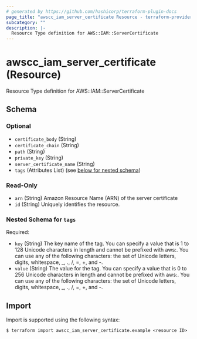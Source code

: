 ```yaml
---
# generated by https://github.com/hashicorp/terraform-plugin-docs
page_title: "awscc_iam_server_certificate Resource - terraform-provider-awscc"
subcategory: ""
description: |-
  Resource Type definition for AWS::IAM::ServerCertificate
---
```


# awscc_iam_server_certificate (Resource)

Resource Type definition for AWS::IAM::ServerCertificate



<!-- schema generated by tfplugindocs -->
## Schema

### Optional

- `certificate_body` (String)
- `certificate_chain` (String)
- `path` (String)
- `private_key` (String)
- `server_certificate_name` (String)
- `tags` (Attributes List) (see [below for nested schema](#nestedatt--tags))

### Read-Only

- `arn` (String) Amazon Resource Name (ARN) of the server certificate
- `id` (String) Uniquely identifies the resource.

<a id="nestedatt--tags"></a>
### Nested Schema for `tags`

Required:

- `key` (String) The key name of the tag. You can specify a value that is 1 to 128 Unicode characters in length and cannot be prefixed with aws:. You can use any of the following characters: the set of Unicode letters, digits, whitespace, _, ., /, =, +, and -.
- `value` (String) The value for the tag. You can specify a value that is 0 to 256 Unicode characters in length and cannot be prefixed with aws:. You can use any of the following characters: the set of Unicode letters, digits, whitespace, _, ., /, =, +, and -.

## Import

Import is supported using the following syntax:

```shell
$ terraform import awscc_iam_server_certificate.example <resource ID>
```
